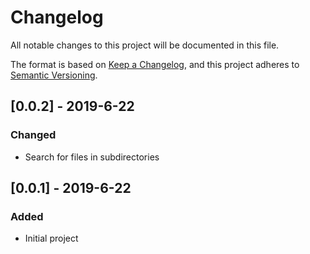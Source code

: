 # Changelog
All notable changes to this project will be documented in this file.

The format is based on [Keep a Changelog](https://keepachangelog.com/en/1.0.0/),
and this project adheres to [Semantic Versioning](https://semver.org/spec/v2.0.0.html).

## [0.0.2] - 2019-6-22
### Changed
- Search for files in subdirectories

## [0.0.1] - 2019-6-22
### Added
- Initial project
